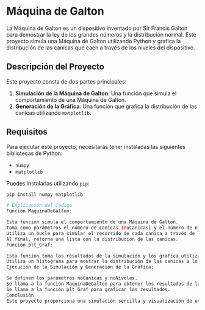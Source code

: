 # Máquina de Galton

La Máquina de Galton es un dispositivo inventado por Sir Francis Galton para demostrar la ley de los grandes números y la distribución normal. Este proyecto simula una Máquina de Galton utilizando Python y grafica la distribución de las canicas que caen a través de los niveles del dispositivo.

## Descripción del Proyecto

Este proyecto consta de dos partes principales:

1. **Simulación de la Máquina de Galton**: Una función que simula el comportamiento de una Máquina de Galton.
2. **Generación de la Gráfica**: Una función que grafica la distribución de las canicas utilizando `matplotlib`.

## Requisitos

Para ejecutar este proyecto, necesitarás tener instaladas las siguientes bibliotecas de Python:

- `numpy`
- `matplotlib`

Puedes instalarlas utilizando `pip`:

```sh
pip install numpy matplotlib

# Explicación del Código
Función MaquinaDeGalton:

Esta función simula el comportamiento de una Máquina de Galton.
Toma como parámetros el número de canicas (noCanicas) y el número de niveles (noNiveles).
Utiliza un bucle para simular el recorrido de cada canica a través de los niveles, aumentando o disminuyendo un contador basado en un valor booleano aleatorio.
Al final, retorna una lista con la distribución de las canicas.
Función plt_Graf:

Esta función toma los resultados de la simulación y los grafica utilizando matplotlib.
Utiliza un histograma para mostrar la distribución de las canicas a lo largo de las posiciones finales.
Ejecución de la Simulación y Generación de la Gráfica:

Se definen los parámetros noCanicas y noNiveles.
Se llama a la función MaquinaDeGalton para obtener los resultados de la simulación.
Se llama a la función plt_Graf para graficar los resultados.
Conclusión
Este proyecto proporciona una simulación sencilla y visualización de una Máquina de Galton. Permite observar cómo las canicas se distribuyen a lo largo de los niveles y cómo tienden a formar una distribución normal. Este ejemplo puede ser extendido y modificado para explorar diferentes aspectos de la teoría de probabilidades y estadísticas.

